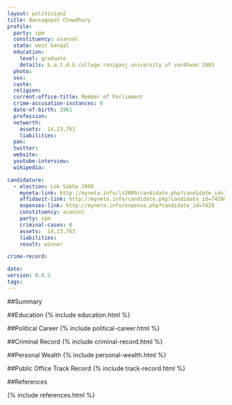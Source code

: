 ```yaml
---
layout: politician2
title: Bansagopal Chowdhury
profile: 
  party: cpm
  constituency: asansol
  state: west bengal
  education: 
    level: graduate
    details: b.a.t.d.b.college raniganj university of vardhwan 1983
  photo: 
  sex: 
  caste: 
  religion: 
  current-office-title: Member of Parliament
  crime-accusation-instances: 0
  date-of-birth: 1961
  profession: 
  networth: 
    assets:  14,23,763
    liabilities: 
  pan: 
  twitter: 
  website: 
  youtube-interview: 
  wikipedia: 

candidature: 
  - election: Lok Sabha 2009
    myneta-link: http://myneta.info/ls2009/candidate.php?candidate_id=7429
    affidavit-link: http://myneta.info/candidate.php?candidate_id=7429&scan=original
    expenses-link: http://myneta.info/expense.php?candidate_id=7429
    constituency: asansol 
    party: cpm
    criminal-cases: 0
    assets:  14,23,763
    liabilities: 
    result: winner 

crime-record: 

date: 
version: 0.0.5
tags: 
---
```

##Summary


##Education
{% include education.html %}


##Political Career
{% include political-career.html %}


##Criminal Record
{% include criminal-record.html %}


##Personal Wealth
{% include personal-wealth.html %}


##Public Office Track Record
{% include track-record.html %}


##References


{% include references.html %}